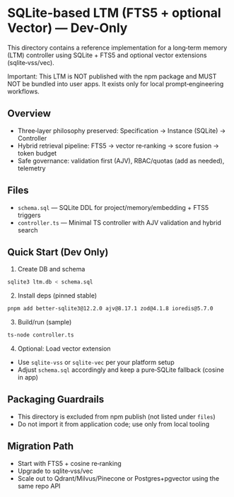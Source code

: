 # SQLite-based LTM (FTS5 + optional Vector) — Dev-Only

This directory contains a reference implementation for a long‑term memory (LTM)
controller using SQLite + FTS5 and optional vector extensions (sqlite‑vss/vec).

Important: This LTM is NOT published with the npm package and MUST NOT be
bundled into user apps. It exists only for local prompt‑engineering workflows.

## Overview
- Three‑layer philosophy preserved: Specification → Instance (SQLite) → Controller
- Hybrid retrieval pipeline: FTS5 → vector re‑ranking → score fusion → token budget
- Safe governance: validation first (AJV), RBAC/quotas (add as needed), telemetry

## Files
- `schema.sql` — SQLite DDL for project/memory/embedding + FTS5 triggers
- `controller.ts` — Minimal TS controller with AJV validation and hybrid search

## Quick Start (Dev Only)
1) Create DB and schema
```bash
sqlite3 ltm.db < schema.sql
```

2) Install deps (pinned stable)
```bash
pnpm add better-sqlite3@12.2.0 ajv@8.17.1 zod@4.1.8 ioredis@5.7.0
```

3) Build/run (sample)
```bash
ts-node controller.ts
```

4) Optional: Load vector extension
- Use `sqlite-vss` or `sqlite-vec` per your platform setup
- Adjust `schema.sql` accordingly and keep a pure‑SQLite fallback (cosine in app)

## Packaging Guardrails
- This directory is excluded from npm publish (not listed under `files`)
- Do not import it from application code; use only from local tooling

## Migration Path
- Start with FTS5 + cosine re‑ranking
- Upgrade to sqlite‑vss/vec
- Scale out to Qdrant/Milvus/Pinecone or Postgres+pgvector using the same repo API
